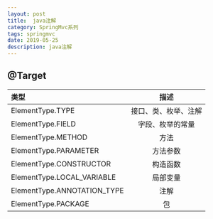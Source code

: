 ```yaml
---
layout: post
title:  java注解
category: SpringMvc系列
tags: springmvc
date: 2019-05-25
description: java注解
---
```


## @Target

| 类型 | 描述 |
|:-----| :---: |
| ElementType.TYPE | 接口、类、枚举、注解 |
| ElementType.FIELD | 字段、枚举的常量 |
| ElementType.METHOD | 方法 |
| ElementType.PARAMETER | 方法参数 |
| ElementType.CONSTRUCTOR | 构造函数 |
| ElementType.LOCAL_VARIABLE | 局部变量 |
| ElementType.ANNOTATION_TYPE | 注解 |
| ElementType.PACKAGE | 包 |


